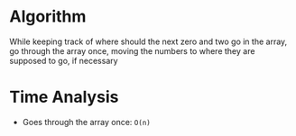 # Algorithm
While keeping track of where should the next zero and two go in the array, go through the array once, moving the numbers to where they are supposed to go, if necessary

# Time Analysis
- Goes through the array once: `O(n)`